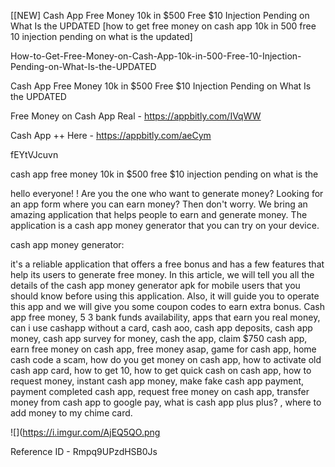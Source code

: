 [[NEW] Cash App Free Money 10k in $500 Free $10 Injection Pending on What Is the UPDATED [how to get free money on cash app 10k in 500 free 10 injection pending on what is the updated]

How-to-Get-Free-Money-on-Cash-App-10k-in-500-Free-10-Injection-Pending-on-What-Is-the-UPDATED

Cash App Free Money 10k in $500 Free $10 Injection Pending on What Is the UPDATED

Free Money on Cash App Real -  https://appbitly.com/IVqWW


Cash App ++ Here - https://appbitly.com/aeCym


fEYtVJcuvn

cash app free money 10k in $500 free $10 injection pending on what is the

hello everyone! ! Are you the one who want to generate money? Looking for an app form where you can earn money? Then don't worry. We bring an amazing application that helps people to earn and generate money. The application is a cash app money generator that you can try on your device.

cash app money generator:

it's a reliable application that offers a free bonus and has a few features that help its users to generate free money. In this article, we will tell you all the details of the cash app money generator apk for mobile users that you should know before using this application. Also, it will guide you to operate this app and we will give you some coupon codes to earn extra bonus. Cash app free money, 5 3 bank funds availability, apps that earn you real money, can i use cashapp without a card, cash aoo, cash app deposits, cash app money, cash app survey for money, cash the app, claim $750 cash app, earn free money on cash app, free money asap, game for cash app, home cash code a scam, how do you get money on cash app, how to activate old cash app card, how to get 10, how to get quick cash on cash app, how to request money, instant cash app money, make fake cash app payment, payment completed cash app, request free money on cash app, transfer money from cash app to google pay, what is cash app plus plus? , where to add money to my chime card.

![](https://i.imgur.com/AjEQ5QO.png

Reference ID - Rmpq9UPzdHSB0Js